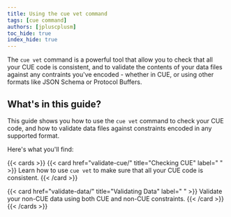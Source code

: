 ```yaml
---
title: Using the cue vet command
tags: [cue command]
authors: [jpluscplusm]
toc_hide: true
index_hide: true
---
```


The `cue vet` command is a powerful tool that allow you to check that all your
CUE code is consistent, and to validate the contents of your data files against
any contraints you've encoded - whether in CUE, or using other formats like
JSON Schema or Protocol Buffers.

## What's in this guide?

This guide shows you how to use the `cue vet` command to check your CUE code,
and how to validate data files against constraints encoded in any supported
format.

Here's what you'll find:

{{< cards >}}
{{< card href="validate-cue/" title="Checking CUE" label=" " >}}
  Learn how to use `cue vet` to make sure that all your CUE code is consistent.
{{< /card >}}

{{< card href="validate-data/" title="Validating Data" label=" " >}}
  Validate your non-CUE data using both CUE and non-CUE constraints.
{{< /card >}}
{{< /cards >}}
